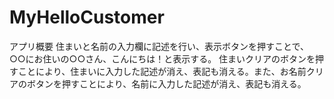 # MyHelloCustomer
アプリ概要
住まいと名前の入力欄に記述を行い、表示ボタンを押すことで、○○にお住いの○○さん、こんにちは！と表示する。
住まいクリアのボタンを押すことにより、住まいに入力した記述が消え、表記も消える。また、お名前クリアのボタンを押すことにより、名前に入力した記述が消え、表記も消える。
